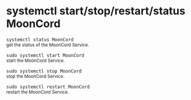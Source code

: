 # systemctl start/stop/restart/status MoonCord

`systemctl status MoonCord`  
<small>get the status of the MoonCord Service.</small>  

`sudo systemctl start MoonCord`  
<small>start the MoonCord Service.</small>  

`sudo systemctl stop MoonCord`  
<small>stop the MoonCord Service.</small>  

`sudo systemctl restart MoonCord`  
<small>restart the MoonCord Service.</small>